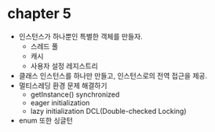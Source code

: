 # chapter 5

- 인스턴스가 하나뿐인 특별한 객체를 만들자.
  - 스레드 풀
  - 캐시
  - 사용자 설정 레지스트리
- 클래스 인스턴스를 하나만 만들고, 인스턴스로의 전역 접근을 제공.
- 멀티스레딩 환경 문제 해결하기
  - getInstance() synchronized
  - eager initialization
  - lazy initialization DCL(Double-checked Locking)
- enum 또한 싱글턴